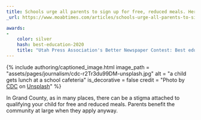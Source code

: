```yaml
---
title: Schools urge all parents to sign up for free, reduced meals. Here’s why.
_url: https://www.moabtimes.com/articles/schools-urge-all-parents-to-sign-up-for-free-reduced-meals-heres-why/

awards:
-
    color: silver
    hash: best-education-2020
    title: "Utah Press Association's Better Newspaper Contest: Best education story (second place, 2020)"
---
```


{% include authoring/captioned_image.html
    image_path = "assets/pages/journalism/cdc-r2Tr3du99DM-unsplash.jpg"
    alt = "a child gets lunch at a school cafeteria"
    is_decorative = false
    credit = "Photo by [CDC](https://unsplash.com/@cdc?utm_source=unsplash&utm_medium=referral&utm_content=creditCopyText) on [Unsplash](https://unsplash.com/s/photos/school-cafeteria?utm_source=unsplash&utm_medium=referral&utm_content=creditCopyText)"
%}

In Grand County, as in many places, there can be a stigma attached to qualifying your child for free and reduced meals. Parents benefit the community at large when they apply anyway.
